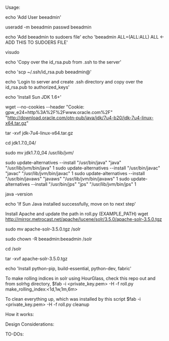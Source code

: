 Usage:

echo 'Add User beeadmin'

useradd -m beeadmin
passwd beeadmin

echo 'Add beeadmin to sudoers file'
echo 'beeadmin    ALL=(ALL:ALL) ALL <- ADD THIS TO SUDOERS FILE'

visudo

echo 'Copy over the id_rsa.pub from .ssh to the server'

echo 'scp ~/.ssh/id_rsa.pub beeadmin@<IP>'

echo 'Login to server and create .ssh directory and copy over the id_rsa.pub to authorized_keys'

echo 'Install Sun JDK 1.6+'

wget  --no-cookies --header "Cookie: gpw_e24=http%3A%2F%2Fwww.oracle.com%2F" "http://download.oracle.com/otn-pub/java/jdk/7u4-b20/jdk-7u4-linux-x64.tar.gz"

tar -xvf jdk-7u4-linux-x64.tar.gz

cd jdk1.7.0_04/

sudo mv jdk1.7.0_04 /usr/lib/jvm/

sudo update-alternatives --install "/usr/bin/java" "java" "/usr/lib/jvm/bin/java" 1
sudo update-alternatives --install "/usr/bin/javac" "javac" "/usr/lib/jvm/bin/javac" 1
sudo update-alternatives --install "/usr/bin/javaws" "javaws" "/usr/lib/jvm/bin/javaws" 1
sudo update-alternatives --install "/usr/bin/jps" "jps" "/usr/lib/jvm/bin/jps" 1

java -version

echo 'If Sun Java installed successfully, move on to next step'

Install Apache and update the path in roll.py (EXAMPLE_PATH)
wget http://mirror.metrocast.net/apache/lucene/solr/3.5.0/apache-solr-3.5.0.tgz

sudo mv apache-solr-3.5.0.tgz /solr

sudo chown -R beeadmin:beeadmin /solr

cd /solr

tar -xvf apache-solr-3.5.0.tgz 

echo 'Install python-pip, build-essential, python-dev, fabric'

To make rolling indices in solr using HourGlass, check this repo out and from solrhg directory,
$fab -i <private_key.pem> -H <host> -f roll.py make_rolling_index:<1d,1w,1m,6m>

To clean everything up, which was installed by this script
$fab -i <private_key.pem> -H <host> -f roll.py cleanup

How it works:




Design Considerations:



TO-DOs:
